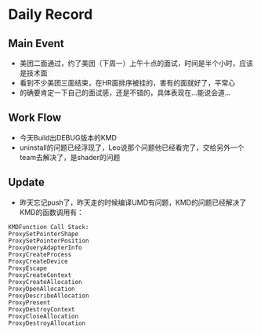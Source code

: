 # Daily Record

## Main Event

* 美团二面通过，约了美团（下周一）上午十点的面试，时间是半个小时，应该是技术面
* 看到不少美团三面结束，在HR面排序被挂的，害有的面就好了，平常心
* 的确要肯定一下自己的面试感，还是不错的，具体表现在...能说会道...


## Work Flow

* 今天Build出DEBUG版本的KMD
* uninstall的问题已经浮现了，Leo说那个问题他已经看完了，交给另外一个team去解决了，是shader的问题

## Update

* 昨天忘记push了，昨天走的时候编译UMD有问题，KMD的问题已经解决了KMD的函数调用有：

```
KMDFunction Call Stack:
ProxySetPointerShape
ProxySetPointerPosition
ProxyQueryAdapterInfo
ProxyCreateProcess
ProxyCreateDevice
ProxyEscape
ProxyCreateContext
ProxyCreateAllocation
ProxyOpenAllocation
ProxyDescribeAllocation
ProxyPresent
ProxyDestroyContext
ProxyCloseAllocation
ProxyDestroyAllocation
```